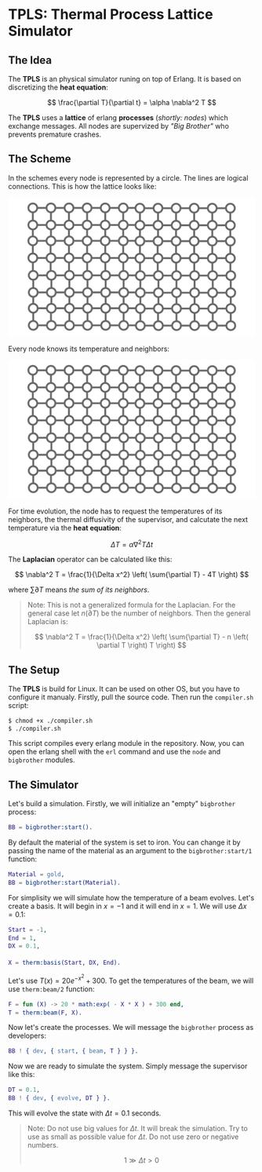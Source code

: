# **TPLS**: Thermal Process Lattice Simulator

## The Idea

The **TPLS** is an physical simulator runing on top of Erlang. It is based on discretizing the **heat equation**:

$$ \frac{\partial T}{\partial t} = \alpha \nabla^2 T $$

The **TPLS** uses a **lattice** of erlang **processes** (*shortly: nodes*) which exchange messages. All nodes are supervized by *"Big Brother"* who prevents premature crashes. 

## The Scheme

In the schemes every node is represented by a circle. The lines are logical connections. This is how the lattice looks like:

<img src="./assets/lattice.svg">

Every node knows its temperature and neighbors:

<img src="./assets/node.svg">

For time evolution, the node has to request the temperatures of its neighbors, the thermal diffusivity of the supervisor, and calcutate the next temperature via the **heat equation**:

$$ \Delta T = \alpha \nabla^2 T \Delta t $$

The **Laplacian** operator can be calculated like this:

$$ \nabla^2 T = \frac{1}{\Delta x^2} \left( \sum{\partial T} - 4T \right) $$

where $\sum{\partial T}$ means *the sum of its neighbors*.

> Note: This is not a generalized formula for the Laplacian. For the general case let $n \left(\partial T \right)$ be the number of neighbors. Then the general Laplacian is:
>
> $$ \nabla^2 T = \frac{1}{\Delta x^2} \left( \sum{\partial T} - n \left( \partial T \right) T \right) $$

## The Setup

The **TPLS** is build for Linux. It can be used on other OS, but you have to configure it manualy. Firstly, pull the source code. Then run the ``compiler.sh`` script:

```console
$ chmod +x ./compiler.sh
$ ./compiler.sh
```

This script compiles every erlang module in the repository. Now, you can open the erlang shell with the ``erl`` command and use the ``node`` and ``bigbrother`` modules.

## The Simulator

Let's build a simulation. Firstly, we will initialize an "empty" ``bigbrother`` process:

```erlang
BB = bigbrother:start().
```

By default the material of the system is set to iron. You can change it by passing the name of the material as an argument to the ``bigbrother:start/1`` function:

```erlang
Material = gold,
BB = bigbrother:start(Material).
```

For simplisity we will simulate how the temperature of a beam evolves. Let's create a basis. It will begin in $x = -1$ and it will end in $x = 1$. We will use $\Delta x = 0.1$:

```erlang
Start = -1,
End = 1,
DX = 0.1,

X = therm:basis(Start, DX, End).
```

Let's use $T \left(x\right) = 20 e^{-x^2} + 300$. To get the temperatures of the beam, we will use ``therm:beam/2`` function:

```erlang
F = fun (X) -> 20 * math:exp( - X * X ) + 300 end,
T = therm:beam(F, X).
```

Now let's create the processes. We will message the ``bigbrother`` process as developers:

```erlang
BB ! { dev, { start, { beam, T } } }.
```

Now we are ready to simulate the system. Simply message the supervisor like this:

```erlang
DT = 0.1,
BB ! { dev, { evolve, DT } }.
```

This will evolve the state with $\Delta t = 0.1$ seconds.

> Note: Do not use big values for $\Delta t$. It will break the simulation. Try to use as small as possible value for $\Delta t$. Do not use zero or negative numbers.
>
> $$ 1 \gg \Delta t > 0 $$
